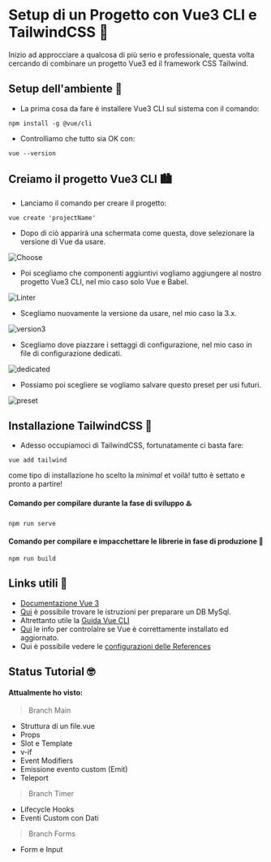 # Setup di un Progetto con Vue3 CLI e TailwindCSS 🚸
Inizio ad approcciare a qualcosa di più serio e professionale, questa volta cercando di combinare un progetto Vue3 ed il framework CSS Tailwind.

## Setup dell'ambiente 🎇
- La prima cosa da fare è installere Vue3 CLI sul sistema con il comando:
```
npm install -g @vue/cli
```
- Controlliamo che tutto sia OK con:
```
vue --version
```
## Creiamo il progetto Vue3 CLI 🏙️
- Lanciamo il comando per creare il progetto:
```
vue create 'projectName'
```
- Dopo di ciò apparirà una schermata come questa, dove selezionare la versione di Vue da usare.

![Choose](https://i.ibb.co/jhqf4rT/Capture.png)

- Poi scegliamo che componenti aggiuntivi vogliamo aggiungere al nostro progetto Vue3 CLI, nel mio caso solo Vue e Babel.

![Linter](https://i.ibb.co/M2sSy6v/choose.png)

- Scegliamo nuovamente la versione da usare, nel mio caso la 3.x.

![version3](https://i.ibb.co/j8XH7CT/vue3.png)

- Scegliamo dove piazzare i settaggi di configurazione, nel mio caso in file di configurazione dedicati.

![dedicated](https://i.ibb.co/344LNkx/dedicated.png)

- Possiamo poi scegliere se vogliamo salvare questo preset per usi futuri.

![preset](https://i.ibb.co/KG8WS8z/preset.png)

## Installazione TailwindCSS 🎐
- Adesso occupiamoci di TailwindCSS, fortunatamente ci basta fare:
```
vue add tailwind
```
come tipo di installazione ho scelto la *minimal* et voilà! tutto è settato e pronto a partire!

#### Comando per compilare durante la fase di sviluppo ♨️
```
npm run serve
```
#### Comando per compilare e impacchettare le librerie in fase di produzione 🥧
```
npm run build
```

## Links utili 🔗
- [Documentazione Vue 3](https://vuejs.org/guide/components/registration.html)
- [Qui](https://www.kreaweb.be/laragon-add-postgresql/) è possibile trovare le istruzioni per preparare un DB MySql.
- Altrettanto utile la [Guida Vue CLI](https://cli.vuejs.org/guide/)
- [Qui](https://cli.vuejs.org/guide/installation.html) le info per controlalre se Vue è correttamente installato ed aggiornato.
- Qui è possibile vedere le [configurazioni delle References](https://cli.vuejs.org/config/)

## Status Tutorial 🤓

#### Attualmente ho visto:
> Branch Main
- Struttura di un file.vue
- Props
- Slot e Template
- v-if
- Event Modifiers
- Emissione evento custom (Emit)
- Teleport
  
> Branch Timer
- Lifecycle Hooks
- Eventi Custom con Dati

> Branch Forms
- Form e Input